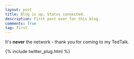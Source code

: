 ```yaml
---
layout: post
title: Blog is up, Status connected.
description: First post ever for this blog.
comments: True
tag: first
---
```


It's **never** the network - thank you for coming to my TedTalk.

{% include twitter_plug.html %}
